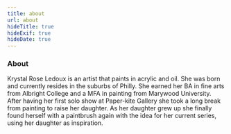 ```yaml
---
title: about
url: about
hideTitle: true
hideExif: true
hideDate: true
---
```


### About

Krystal Rose Ledoux is an artist that paints in acrylic and oil.  She was born and currently resides in the suburbs of Philly.  She earned her BA in fine arts from Albright College and a MFA in painting from Marywood University.  After having her first solo show at Paper-kite Gallery she took a long break from painting to raise her daughter.  As her daughter grew up she finally found herself with a paintbrush again with the idea for her current series, using her daughter as inspiration.
